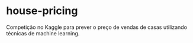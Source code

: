 # house-pricing
Competição no Kaggle para prever o preço de vendas de casas utilizando técnicas de machine learning.

